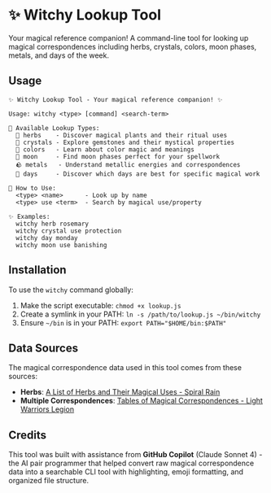 # ✨ Witchy Lookup Tool

Your magical reference companion! A command-line tool for looking up magical correspondences including herbs, crystals, colors, moon phases, metals, and days of the week.

## Usage

```
✨ Witchy Lookup Tool - Your magical reference companion! ✨

Usage: witchy <type> [command] <search-term>

🔮 Available Lookup Types:
  🌿 herbs    - Discover magical plants and their ritual uses
  💎 crystals - Explore gemstones and their mystical properties
  🎨 colors   - Learn about color magic and meanings
  🌙 moon     - Find moon phases perfect for your spellwork
  🪨 metals   - Understand metallic energies and correspondences
  📅 days     - Discover which days are best for specific magical work

📖 How to Use:
  <type> <name>      - Look up by name
  <type> use <term>  - Search by magical use/property

✨ Examples:
  witchy herb rosemary
  witchy crystal use protection
  witchy day monday
  witchy moon use banishing
```

## Installation

To use the `witchy` command globally:

1. Make the script executable: `chmod +x lookup.js`
2. Create a symlink in your PATH: `ln -s /path/to/lookup.js ~/bin/witchy`
3. Ensure `~/bin` is in your PATH: `export PATH="$HOME/bin:$PATH"`

## Data Sources

The magical correspondence data used in this tool comes from these sources:

- **Herbs**: [A List of Herbs and Their Magical Uses - Spiral Rain](https://spiralrain.ca/blogs/blog-posts/a-list-of-herbs-and-their-magickal-uses)
- **Multiple Correspondences**: [Tables of Magical Correspondences - Light Warriors Legion](https://lightwarriorslegion.com/tables-of-magickal-correspondences/)

## Credits

This tool was built with assistance from **GitHub Copilot** (Claude Sonnet 4) - the AI pair programmer that helped convert raw magical correspondence data into a searchable CLI tool with highlighting, emoji formatting, and organized file structure.
